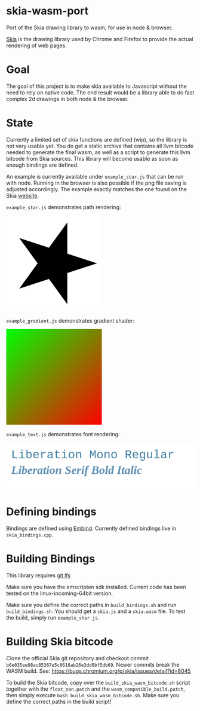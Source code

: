 # skia-wasm-port
Port of the Skia drawing library to wasm, for use in node &amp; browser.

[Skia](https://skia.org/) is the drawing library used by Chrome and Firefox to provide the actual rendering of web pages.

# Goal
The goal of this project is to make skia available to Javascript without the need to rely on native code.
The end result would be a library able to do fast complex 2d drawings in both node & the browser.

# State
Currently a limited set of skia functions are defined (wip), so the library is not very usable yet. You do get a
static archive that contains all llvm bitcode needed to generate the final wasm, as well as a script to generate this
llvm bitcode from Skia sources. This library will become usable as soon as enough bindings are defined.

An example is currently available under `example_star.js` that can be run with node. Running in the
browser is also possible if the png file saving is adjusted accordingly. The example exactly matches the one found
on the Skia [website](https://skia.org/user/api/creating_skcanvas).

`example_star.js` demonstrates path rendering:

![alt text](https://raw.githubusercontent.com/Zubnix/skia-wasm-port/master/out_star.png)

`example_gradient.js` demonstrates gradient shader:

![alt text](https://raw.githubusercontent.com/Zubnix/skia-wasm-port/master/out_gradient.png)

`example_text.js` demonstrates font rendering:

![alt text](https://raw.githubusercontent.com/Zubnix/skia-wasm-port/master/out_text.png)

# Defining bindings
Bindings are defined using [Embind](https://kripken.github.io/emscripten-site/docs/porting/connecting_cpp_and_javascript/embind.html).
Currently defined bindings live in `skia_bindings.cpp`.

# Building Bindings
This library requires [git lfs](https://git-lfs.github.com/)

Make sure you have the emscripten sdk installed. Current code has been tested on the linux-incoming-64bit version.

Make sure you define the correct paths in `build_bindings.sh` and run `build_bindings.sh`. You should get a `skia.js` 
and a `skia.wasm` file. To test the build, simply run `example_star.js`.


# Building Skia bitcode
Clone the official Skia git repository and checkout commit `b6e035ee08ac85367e5c0616ab26e3dd0bf5db69`. Newer commits
break the WASM build. See: https://bugs.chromium.org/p/skia/issues/detail?id=8045

To build the Skia bitcode, copy over the `build_skia_wasm_bitcode.sh` script together with the `float_nan.patch` and the `wasm_compatible_build.patch`,
then simply execute `bash build_skia_wasm_bitcode.sh`. Make sure you define the correct paths in the build script!